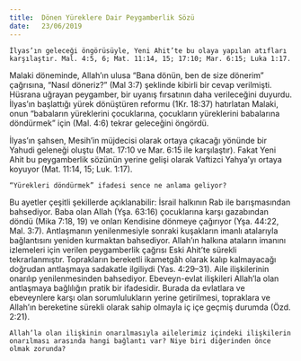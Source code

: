```yaml
---
title:  Dönen Yüreklere Dair Peygamberlik Sözü
date:   23/06/2019
---
```


`İlyas’ın geleceği öngörüsüyle, Yeni Ahit’te bu olaya yapılan atıfları karşılaştır. Mal. 4:5, 6; Mat. 11:14, 15; 17:10; Mar. 6:15; Luka 1:17.`

Malaki döneminde, Allah’ın ulusa “Bana dönün, ben de size dönerim” çağrısına, “Nasıl döneriz?” (Mal 3:7) şeklinde kibirli bir cevap verilmişti. Hüsrana uğrayan peygamber, bir uyanış fırsatının daha verileceğini duyurdu. İlyas’ın başlattığı yürek dönüştüren reformu (1Kr. 18:37) hatırlatan Malaki, onun “babaların yüreklerini çocuklarına, çocukların yüreklerini babalarına döndürmek” için (Mal. 4:6) tekrar geleceğini öngördü.

İlyas’ın şahsen, Mesih’in müjdecisi olarak ortaya çıkacağı yönünde bir Yahudi geleneği oluştu (Mat. 17:10 ve Mar. 6:15 ile karşılaştır). Fakat Yeni Ahit bu peygamberlik sözünün yerine gelişi olarak Vaftizci Yahya’yı ortaya koyuyor (Mat. 11:14, 15; Luk. 1:17).

`“Yürekleri döndürmek” ifadesi sence ne anlama geliyor?`

Bu ayetler çeşitli şekillerde açıklanabilir: İsrail halkının Rab ile barışmasından bahsediyor. Baba olan Allah (Yşa. 63:16) çocuklarına karşı gazabından döndü (Mika 7:18, 19) ve onları Kendisine dönmeye çağırıyor (Yşa. 44:22, Mal. 3:7). Antlaşmanın yenilenmesiyle sonraki kuşakların imanlı atalarıyla bağlantısını yeniden kurmaktan bahsediyor. Allah’ın halkına ataların imanını izlemeleri için verilen peygamberlik çağrısı Eski Ahit’te sürekli tekrarlanmıştır. Toprakların bereketli ikametgâh olarak kalıp kalmayacağı doğrudan antlaşmaya sadakatle ilgiliydi (Yas. 4:29–31). Aile ilişkilerinin onarılıp yenilenmesinden bahsediyor. Ebeveyn-evlat ilişkileri Allah’la olan antlaşmaya bağlılığın pratik bir ifadesidir. Burada da evlatlara ve ebeveynlere karşı olan sorumlulukların yerine getirilmesi, topraklara ve Allah’ın bereketine sürekli olarak sahip olmayla iç içe geçmiş durumda (Özd. 2:21).

`Allah’la olan ilişkinin onarılmasıyla ailelerimiz içindeki ilişkilerin onarılması arasında hangi bağlantı var? Niye biri diğerinden önce olmak zorunda?`